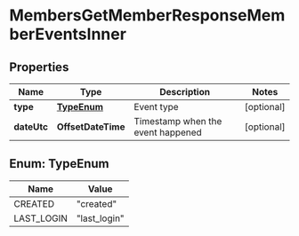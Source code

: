 

# MembersGetMemberResponseMemberEventsInner


## Properties

| Name | Type | Description | Notes |
|------------ | ------------- | ------------- | -------------|
|**type** | [**TypeEnum**](#TypeEnum) | Event type |  [optional] |
|**dateUtc** | **OffsetDateTime** | Timestamp when the event happened |  [optional] |



## Enum: TypeEnum

| Name | Value |
|---- | -----|
| CREATED | &quot;created&quot; |
| LAST_LOGIN | &quot;last_login&quot; |



